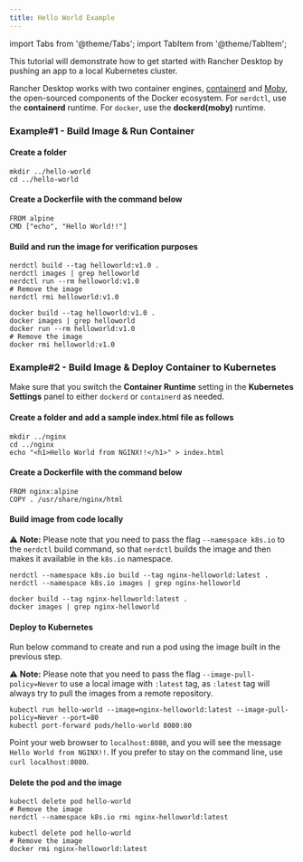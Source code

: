 ```yaml
---
title: Hello World Example
---
```


import Tabs from '@theme/Tabs';
import TabItem from '@theme/TabItem';

This tutorial will demonstrate how to get started with Rancher Desktop by pushing an app to a local Kubernetes cluster.

Rancher Desktop works with two container engines, [containerd](https://containerd.io/) and [Moby](https://mobyproject.org/), the open-sourced components of the Docker ecosystem. For `nerdctl`, use the **containerd** runtime. For `docker`, use the **dockerd(moby)** runtime.

### Example#1 - Build Image & Run Container

#### Create a folder
```
mkdir ../hello-world
cd ../hello-world
```

#### Create a Dockerfile with the command below
```
FROM alpine  
CMD ["echo", "Hello World!!"]
```

#### Build and run the image for verification purposes

<Tabs groupId="container-runtime">
  <TabItem value="nerdctl" default>

```
nerdctl build --tag helloworld:v1.0 .
nerdctl images | grep helloworld
nerdctl run --rm helloworld:v1.0
# Remove the image
nerdctl rmi helloworld:v1.0 
```

  </TabItem>
  <TabItem value="docker">

```
docker build --tag helloworld:v1.0 .
docker images | grep helloworld
docker run --rm helloworld:v1.0
# Remove the image
docker rmi helloworld:v1.0 
```

  </TabItem>
</Tabs>

### Example#2 - Build Image & Deploy Container to Kubernetes

Make sure that you switch the **Container Runtime** setting in the **Kubernetes Settings** panel to either `dockerd` or `containerd` as needed.

#### Create a folder and add a sample index.html file as follows
```
mkdir ../nginx
cd ../nginx
echo "<h1>Hello World from NGINX!!</h1>" > index.html
```

#### Create a Dockerfile with the command below
```
FROM nginx:alpine
COPY . /usr/share/nginx/html
```

#### Build image from code locally

:warning: **Note:** Please note that you need to pass the flag `--namespace k8s.io` to the `nerdctl` build command, so that `nerdctl` builds the image and then makes it available in the `k8s.io` namespace.

<Tabs groupId="container-runtime">
  <TabItem value="nerdctl" default>

```
nerdctl --namespace k8s.io build --tag nginx-helloworld:latest .
nerdctl --namespace k8s.io images | grep nginx-helloworld
```

  </TabItem>
  <TabItem value="docker">

```
docker build --tag nginx-helloworld:latest .
docker images | grep nginx-helloworld
```
  </TabItem>
</Tabs>

#### Deploy to Kubernetes

Run below command to create and run a pod using the image built in the previous step. 

:warning: **Note:** Please note that you need to pass the flag `--image-pull-policy=Never` to use a local image with `:latest` tag, as `:latest` tag will always try to pull the images from a remote repository.

```
kubectl run hello-world --image=nginx-helloworld:latest --image-pull-policy=Never --port=80
kubectl port-forward pods/hello-world 8080:80
```

Point your web browser to `localhost:8080`, and you will see the message `Hello World from NGINX!!`. If you prefer to stay on the command line, use `curl localhost:8080`.

#### Delete the pod and the image

<Tabs groupId="container-runtime">
  <TabItem value="nerdctl" default>

```
kubectl delete pod hello-world
# Remove the image
nerdctl --namespace k8s.io rmi nginx-helloworld:latest 
```
 
  </TabItem>
  <TabItem value="docker">

```
kubectl delete pod hello-world 
# Remove the image
docker rmi nginx-helloworld:latest
```

  </TabItem>
</Tabs>
